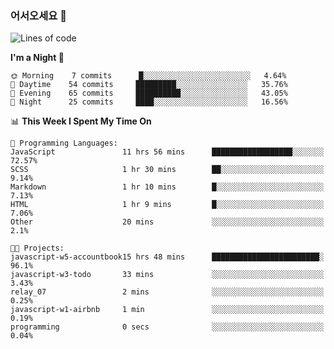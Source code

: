 ### 어서오세요 👋

<!--START_SECTION:waka-->
![Lines of code](https://img.shields.io/badge/From%20Hello%20World%20I%27ve%20Written-5.3%20million%20lines%20of%20code-blue)

**I'm a Night 🦉** 

```text
🌞 Morning    7 commits      █░░░░░░░░░░░░░░░░░░░░░░░░   4.64% 
🌆 Daytime    54 commits     █████████░░░░░░░░░░░░░░░░   35.76% 
🌃 Evening    65 commits     ██████████░░░░░░░░░░░░░░░   43.05% 
🌙 Night      25 commits     ████░░░░░░░░░░░░░░░░░░░░░   16.56%

```


📊 **This Week I Spent My Time On** 

```text
💬 Programming Languages: 
JavaScript               11 hrs 56 mins      ██████████████████░░░░░░░   72.57% 
SCSS                     1 hr 30 mins        ██░░░░░░░░░░░░░░░░░░░░░░░   9.14% 
Markdown                 1 hr 10 mins        █░░░░░░░░░░░░░░░░░░░░░░░░   7.13% 
HTML                     1 hr 9 mins         █░░░░░░░░░░░░░░░░░░░░░░░░   7.06% 
Other                    20 mins             ░░░░░░░░░░░░░░░░░░░░░░░░░   2.1%

🐱‍💻 Projects: 
javascript-w5-accountbook15 hrs 48 mins      ████████████████████████░   96.1% 
javascript-w3-todo       33 mins             ░░░░░░░░░░░░░░░░░░░░░░░░░   3.43% 
relay_07                 2 mins              ░░░░░░░░░░░░░░░░░░░░░░░░░   0.25% 
javascript-w1-airbnb     1 min               ░░░░░░░░░░░░░░░░░░░░░░░░░   0.19% 
programming              0 secs              ░░░░░░░░░░░░░░░░░░░░░░░░░   0.04%

```


<!--END_SECTION:waka-->
